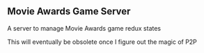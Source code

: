 ## Movie Awards Game Server

A server to manage Movie Awards game redux states

This will eventually be obsolete once I figure out the
magic of P2P